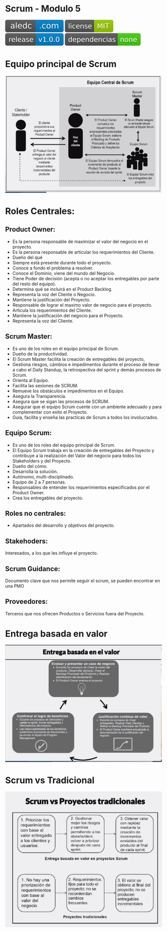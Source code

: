 # Scrum - Modulo 5
[![aledc.com](https://github.com/aledc7/Scrum-Certification/blob/master/recursos/aledc.com.svg)](https://aledc.com)
[![License](https://github.com/aledc7/Scrum-Certification/blob/master/recursos/mit-license.svg)](https://aledc.com)
[![GitHub release](https://github.com/aledc7/Scrum-Certification/blob/master/recursos/release.svg)](https://aledc.com)
[![Dependencies](https://github.com/aledc7/Scrum-Certification/blob/master/recursos/dependencias-none.svg)](https://aledc.com)




# Equipo principal de Scrum

![Equipo Scrum](https://github.com/aledc7/Scrum-Certification/blob/master/recursos/Equipo%20Scrum.png?raw=true)

# Roles Centrales:

## Product Owner:

- Es la persona responsable de maximizar el valor del negocio en el proyecto.  
- Es la persona responsable de articular los requerimientos del Cliente.
- Dueño del qué
- Siempre está presente durante todo el proyecto.
- Conoce a fondo el problema a resolver.
- Conoce el Dominio, viene del mundo del Negocio.
- Tiene Poder de decisión (acepta o no aceptar los entregables por parte del resto del equipo).
- Determina qué se incluirá en el Product Backlog.
- Representa la voz del Cliente o Negocio.
- Mantiene la justificación del Proyecto.
- Responsable de lograr el maximo valor de negocio para el proyecto.
- Articula los requerimientos del Cliente.
- Mantiene la justificación del negocio para el Proyecto.
- Representa la voz del Cliente.

## Scrum Master: 
- Es uno de los roles en el equipo principal de Scrum.
- Dueño de la productividad.
- El Scrum Master facilita la creación de entregables del proyecto, 
- Gestiona riesgos, cámbios e impedimentos durante el proceso de llevar a cabo el Daily Standup, la retrospectiva del sprint y demás procesos de Scrum.
- Orienta al Equipo.
- Facilita las sesiones de SCRUM.
- Remueve los obstáculos e impedimentos en el Equipo.
- Asegura la Transparencia.
- Asegura que se sigan las procesos de SCRUM.
- Asegurar que el equipo Scrum cuente con un ambiente adecuado y para complementar con exito el Proyecto.
- Guia, facilita y enseña las practicas de Scrum a todos los involucrados.

## Equipo Scrum: 
- Es uno de los roles del equipo principal de Scrum. 
- El Equipo Scrum trabaja en la creación de entregables del Proyecto y contribuye a la realización del Valor del negocio para todos los Stakeholders y del Proyecto.
- Dueño del cómo.
- Desarrolla la solución.
- Autónomo, multi-disciplinado.
- Equipo de 2 a 7 personas.
- Responsables de entender los requerimientos especificados por el Product Owner.
- Crea los entregables del proyecto.


## Roles no centrales: 
- Apartados del desarrollo y objetivos del proyecto.

## Stakehoders: 
Interesados, a los que les influye el proyecto.

## Scrum Guidance: 
Documento clave que nos permite seguir el scrum, se pueden encontrar en una PMO

## Proveedores: 
Terceros que nos ofrecen Productos o Servicios fuera del Proyecto.





# Entrega basada en valor
![Entrega Basada en Valor](https://github.com/aledc7/Scrum-Certification/blob/master/recursos/Entrega%20basada%20en%20Valor.png?raw=true)



# Scrum vs Tradicional
![Scrum Vs Tradicional](https://github.com/aledc7/Scrum-Certification/blob/master/recursos/Scrum%20vs%20Tradicional.png?raw=true)







